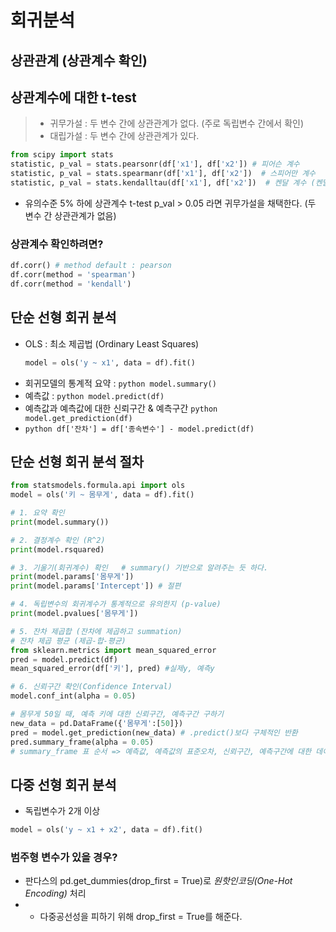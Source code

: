 회귀분석
===
상관관계 (상관계수 확인) 
--


상관계수에 대한 t-test 
--
> * 귀무가설 : 두 변수 간에 상관관계가 없다. (주로 독립변수 간에서 확인) 
> * 대립가설 : 두 변수 간에 상관관계가 있다. 

```python
from scipy import stats
statistic, p_val = stats.pearsonr(df['x1'], df['x2']) # 피어슨 계수
statistic, p_val = stats.spearmanr(df['x1'], df['x2'])  # 스피어만 계수
statistic, p_val = stats.kendalltau(df['x1'], df['x2'])  # 켄달 계수 (켄달타우)
```
* 유의수준 5% 하에 상관계수 t-test p_val > 0.05 라면 귀무가설을 채택한다. (두 변수 간 상관관계가 없음) 

### 상관계수 확인하려면? 
```python
df.corr() # method default : pearson
df.corr(method = 'spearman')
df.corr(method = 'kendall') 
```

단순 선형 회귀 분석 
--
* OLS : 최소 제곱법 (Ordinary Least Squares)
  ```python import
  model = ols('y ~ x1', data = df).fit()
  ```
* 회귀모델의 통계적 요약 : ```python model.summary() ```
* 예측값 : ```python model.predict(df) ```
* 예측값과 예측값에 대한 신뢰구간 & 예측구간 ```python model.get_prediction(df) ```
* ```python df['잔차'] = df['종속변수'] - model.predict(df) ``` 
## 단순 선형 회귀 분석 절차 
```python
from statsmodels.formula.api import ols
model = ols('키 ~ 몸무게', data = df).fit()

# 1. 요약 확인
print(model.summary())

# 2. 결정계수 확인 (R^2) 
print(model.rsquared)

# 3. 기울기(회귀계수) 확인   # summary() 기반으로 알려주는 듯 하다. 
print(model.params['몸무게'])
print(model.params['Intercept']) # 절편

# 4. 독립변수의 회귀계수가 통계적으로 유의한지 (p-value)
print(model.pvalues['몸무게'])

# 5. 잔차 제곱합 (잔차에 제곱하고 summation)
# 잔차 제곱 평균 (제곱-합-평균)
from sklearn.metrics import mean_squared_error
pred = model.predict(df)
mean_squared_error(df['키'], pred) #실제y, 예측y

# 6. 신뢰구간 확인(Confidence Interval)
model.conf_int(alpha = 0.05) 

# 몸무게 50일 때, 예측 키에 대한 신뢰구간, 예측구간 구하기
new_data = pd.DataFrame({'몸무게':[50]})
pred = model.get_prediction(new_data) # .predict()보다 구체적인 반환 
pred.summary_frame(alpha = 0.05)
# summary_frame 표 순서 => 예측값, 예측값의 표준오차, 신뢰구간, 예측구간에 대한 데이터프레임
```

다중 선형 회귀 분석 
--
* 독립변수가 2개 이상
```python import
model = ols('y ~ x1 + x2', data = df).fit()
```
### 범주형 변수가 있을 경우? 
* 판다스의 pd.get_dummies(drop_first = True)로 *원핫인코딩(One-Hot Encoding)* 처리
* * 다중공선성을 피하기 위해 drop_first = True를 해준다.



